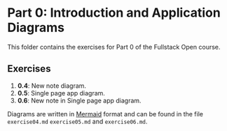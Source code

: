 # Part 0: Introduction and Application Diagrams

This folder contains the exercises for Part 0 of the Fullstack Open course.

## **Exercises**
1. **0.4**: New note diagram.
2. **0.5**: Single page app diagram.
3. **0.6**: New note in Single page app diagram.

Diagrams are written in [Mermaid](https://mermaid-js.github.io/mermaid/) format and can be found in the file `exercise04.md` `exercise05.md` and `exercise06.md`.
